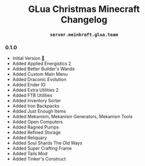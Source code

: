 <h1 align="center">GLua Christmas Minecraft Changelog</h1>

<h3 align="center"><code>server.meinkraft.glua.team</code></h3>

### 0.1.0

- Initial Version :tada:
- Added Applied Energistics 2
- Added Better Builder's Wands
- Added Custom Main Menu
- Added Draconic Evolution
- Added Ender IO
- Added Extra Utilities 2
- Added FTB Utilities
- Added Inventory Sorter
- Added Iron Backpacks
- Added Just Enough Items
- Added Mekanism, Mekanism Generators, Mekanism Tools
- Added Open Computers
- Added Ragned Pumps
- Added Refined Storage
- Added Reliquary
- Added Soul Shards The Old Ways
- Added Super Crafting Frame
- Added Tails Mod
- Added Tinker's Construct

<link rel="stylesheet" href="https://maxcdn.bootstrapcdn.com/bootstrap/4.0.0-alpha.5/css/bootstrap.min.css" integrity="sha384-AysaV+vQoT3kOAXZkl02PThvDr8HYKPZhNT5h/CXfBThSRXQ6jW5DO2ekP5ViFdi" crossorigin="anonymous">
<script src="https://maxcdn.bootstrapcdn.com/bootstrap/4.0.0-alpha.5/js/bootstrap.min.js" integrity="sha384-BLiI7JTZm+JWlgKa0M0kGRpJbF2J8q+qreVrKBC47e3K6BW78kGLrCkeRX6I9RoK" crossorigin="anonymous"></script>
